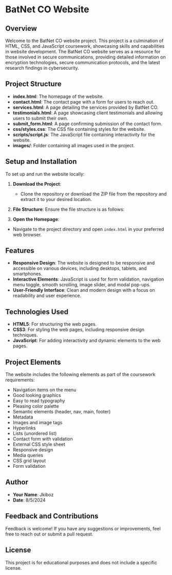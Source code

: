 # BatNet CO Website

## Overview

Welcome to the BatNet CO website project. This project is a culmination of HTML, CSS, and JavaScript coursework, showcasing skills and capabilities in website development. The BatNet CO website serves as a resource for those involved in secure communications, providing detailed information on encryption technologies, secure communication protocols, and the latest research findings in cybersecurity.

## Project Structure

- **index.html**: The homepage of the website.
- **contact.html**: The contact page with a form for users to reach out.
- **services.html**: A page detailing the services provided by BatNet CO.
- **testimonials.html**: A page showcasing client testimonials and allowing users to submit their own.
- **submit_form.html**: A page confirming submission of the contact form.
- **css/styles.css**: The CSS file containing styles for the website.
- **scripts/script.js**: The JavaScript file containing interactivity for the website.
- **images/**: Folder containing all images used in the project.

## Setup and Installation

To set up and run the website locally:

1. **Download the Project**:
   - Clone the repository or download the ZIP file from the repository and extract it to your desired location.

2. **File Structure**:
   Ensure the file structure is as follows:


3. **Open the Homepage**:
- Navigate to the project directory and open `index.html` in your preferred web browser.

## Features

- **Responsive Design**: The website is designed to be responsive and accessible on various devices, including desktops, tablets, and smartphones.
- **Interactive Elements**: JavaScript is used for form validation, navigation menu toggle, smooth scrolling, image slider, and modal pop-ups.
- **User-Friendly Interface**: Clean and modern design with a focus on readability and user experience.

## Technologies Used

- **HTML5**: For structuring the web pages.
- **CSS3**: For styling the web pages, including responsive design techniques.
- **JavaScript**: For adding interactivity and dynamic elements to the web pages.

## Project Elements

The website includes the following elements as part of the coursework requirements:

- Navigation items on the menu
- Good looking graphics
- Easy to read typography
- Pleasing color palette
- Semantic elements (header, nav, main, footer)
- Metadata
- Images and image tags
- Hyperlinks
- Lists (unordered list)
- Contact form with validation
- External CSS style sheet
- Responsive design
- Media queries
- CSS grid layout
- Form validation

## Author

- **Your Name**: Jkiboz
- **Date**: 8/5/2024

## Feedback and Contributions

Feedback is welcome! If you have any suggestions or improvements, feel free to reach out or submit a pull request.

## License

This project is for educational purposes and does not include a specific license.
